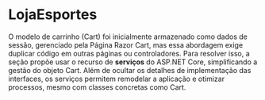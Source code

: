 # LojaEsportes

O modelo de carrinho (Cart) foi inicialmente armazenado como dados de sessão, gerenciado pela Página Razor Cart, mas essa abordagem exige duplicar código em outras páginas ou controladores. Para resolver isso, a seção propõe usar o recurso de **serviços** do ASP.NET Core, simplificando a gestão do objeto Cart. Além de ocultar os detalhes de implementação das interfaces, os serviços permitem remodelar a aplicação e otimizar processos, mesmo com classes concretas como Cart.
